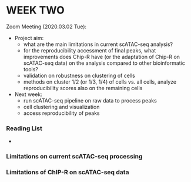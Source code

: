 # WEEK TWO

Zoom Meeting (2020.03.02 Tue): 
- Project aim: 
  - what are the main limitations in current scATAC-seq analysis?
  - for the reproducibility accessment of final peaks, what improvements does Chip-R have (or the adaptation of Chip-R on scATAC-seq data) on the analysis compared to other bioinformatic tools?
  - validation on robustness on clustering of cells
  - methods on cluster 1/2 (or 1/3, 1/4) of cells vs. all cells, analyze reproducibility scores also on the remaining cells
- Next week:
  - run scATAC-seq pipeline on raw data to process peaks
  - cell clustering and visualization
  - access reproducibility of peaks

### Reading List

- 




### Limitations on current scATAC-seq processing





### Limitations of ChIP-R on scATAC-seq data





